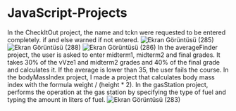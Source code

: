 # JavaScript-Projects
In the CheckItOut project, the name and tckn were requested to be entered completely. if and else warned if not entered.
![Ekran Görüntüsü (285)](https://github.com/kubraacelik/JavaScript-Mini-Projects/assets/101054783/997ebea1-0324-473d-94e8-4f3bdd78f998)
![Ekran Görüntüsü (288)](https://github.com/kubraacelik/JavaScript-Mini-Projects/assets/101054783/dddeca40-d1bd-4787-90bb-ce1d0f0cc1d6)
![Ekran Görüntüsü (286)](https://github.com/kubraacelik/JavaScript-Mini-Projects/assets/101054783/0974cb36-11d7-47d2-9b57-65affc943c11)
In the averageFinder project, the user is asked to enter midterm1, midterm2 and final grades. It takes 30% of the vVze1 and midterm2 grades and 40% of the final grade and calculates it. If the average is lower than 35, the user fails the course.
In the bodyMassIndex project, I made a project that calculates body mass index with the formula weight / (height * 2).
In the gasStation project, performs the operation at the gas station by specifying the type of fuel and typing the amount in liters of fuel.
![Ekran Görüntüsü (283)](https://github.com/kubraacelik/JavaScript-Mini-Projects/assets/101054783/287778fb-ad6d-4653-98a7-934869073e26)


